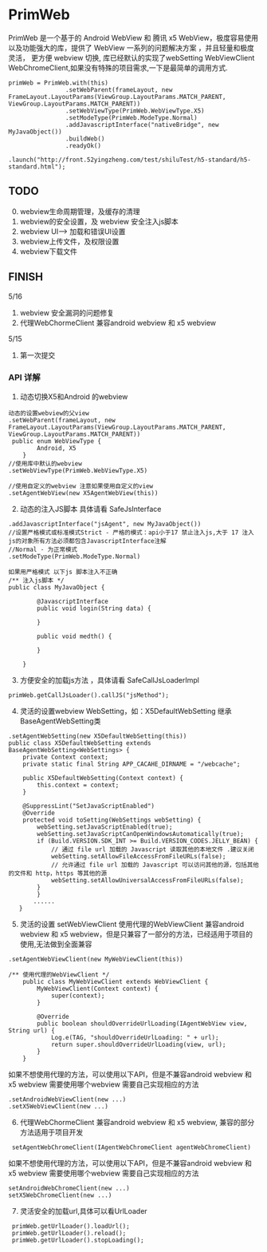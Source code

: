 # PrimWeb
PrimWeb 是一个基于的 Android WebView 和 腾讯 x5 WebView，极度容易使用以及功能强大的库，提供了 WebView 一系列的问题解决方案 ，并且轻量和极度灵活，
更方便 webview 切换, 库已经默认的实现了webSetting  WebViewClient WebChromeClient,如果没有特殊的项目需求,一下是最简单的调用方式.
```
primWeb = PrimWeb.with(this)
                .setWebParent(frameLayout, new FrameLayout.LayoutParams(ViewGroup.LayoutParams.MATCH_PARENT, ViewGroup.LayoutParams.MATCH_PARENT))
                .setWebViewType(PrimWeb.WebViewType.X5)
                .setModeType(PrimWeb.ModeType.Normal)
                .addJavascriptInterface("nativeBridge", new MyJavaObject())
                .buildWeb()
                .readyOk()
                .launch("http://front.52yingzheng.com/test/shiluTest/h5-standard/h5-standard.html");
 ```
## TODO
0. webview生命周期管理，及缓存的清理
1. webview的安全设置，及 webview 安全注入js脚本
2. webview UI--> 加载和错误UI设置
3. webview上传文件，及权限设置
4. webview下载文件

## FINISH
5/16

1. webview 安全漏洞的问题修复
2. 代理WebChormeClient 兼容android webview 和 x5 webview

5/15

1. 第一次提交

### API 详解
1. 动态切换X5和Android 的webview
```
动态的设置webview的父view
.setWebParent(frameLayout, new FrameLayout.LayoutParams(ViewGroup.LayoutParams.MATCH_PARENT, ViewGroup.LayoutParams.MATCH_PARENT))
 public enum WebViewType {
        Android, X5
    }
//使用库中默认的webview
.setWebViewType(PrimWeb.WebViewType.X5)

//使用自定义的webview 注意如果使用自定义的view
.setAgentWebView(new X5AgentWebView(this))
```
2. 动态的注入JS脚本 具体请看 SafeJsInterface
```
.addJavascriptInterface("jsAgent", new MyJavaObject())
//设置严格模式或标准模式Strict - 严格的模式：api小于17 禁止注入js,大于 17 注入js的对象所有方法必须都包含JavascriptInterface注解
//Normal - 为正常模式
.setModeType(PrimWeb.ModeType.Normal)

如果用严格模式 以下js 脚本注入不正确
/** 注入js脚本 */
public class MyJavaObject {

        @JavascriptInterface
        public void login(String data) {

        }

        public void medth() {

        }

    }
```
3. 方便安全的加载js方法 ，具体请看 SafeCallJsLoaderImpl
```
primWeb.getCallJsLoader().callJS("jsMethod");
```

4. 灵活的设置webview WebSetting，如：X5DefaultWebSetting 继承 BaseAgentWebSetting类
```
.setAgentWebSetting(new X5DefaultWebSetting(this))
public class X5DefaultWebSetting extends BaseAgentWebSetting<WebSettings> {
    private Context context;
    private static final String APP_CACAHE_DIRNAME = "/webcache";

    public X5DefaultWebSetting(Context context) {
        this.context = context;
    }

    @SuppressLint("SetJavaScriptEnabled")
    @Override
    protected void toSetting(WebSettings webSetting) {
        webSetting.setJavaScriptEnabled(true);
        webSetting.setJavaScriptCanOpenWindowsAutomatically(true);
        if (Build.VERSION.SDK_INT >= Build.VERSION_CODES.JELLY_BEAN) {
            // 通过 file url 加载的 Javascript 读取其他的本地文件 .建议关闭
            webSetting.setAllowFileAccessFromFileURLs(false);
            // 允许通过 file url 加载的 Javascript 可以访问其他的源，包括其他的文件和 http，https 等其他的源
            webSetting.setAllowUniversalAccessFromFileURLs(false);
        }
        }
       ......
   }
```

5. 灵活的设置 setWebViewClient 使用代理的WebViewClient 兼容android webview 和 x5 webview，但是只兼容了一部分的方法，已经适用于项目的使用,无法做到全面兼容
```
.setAgentWebViewClient(new MyWebViewClient(this))

/** 使用代理的WebViewClient */
    public class MyWebViewClient extends WebViewClient {
        MyWebViewClient(Context context) {
            super(context);
        }

        @Override
        public boolean shouldOverrideUrlLoading(IAgentWebView view, String url) {
            Log.e(TAG, "shouldOverrideUrlLoading: " + url);
            return super.shouldOverrideUrlLoading(view, url);
        }
    }
```
如果不想使用代理的方法，可以使用以下API，但是不兼容android webview 和 x5 webview 需要使用哪个webview 需要自己实现相应的方法
```
.setAndroidWebViewClient(new ...)
.setX5WebViewClient(new ...)
```

6. 代理WebChormeClient 兼容android webview 和 x5 webview, 兼容的部分方法适用于项目开发
```
 setAgentWebChromeClient(IAgentWebChromeClient agentWebChromeClient)
```
如果不想使用代理的方法，可以使用以下API，但是不兼容android webview 和 x5 webview 需要使用哪个webview 需要自己实现相应的方法

```
setAndroidWebChromeClient(new ...)
setX5WebChromeClient(new ...)
```

7. 灵活安全的加载url,具体可以看UrlLoader
```
 primWeb.getUrlLoader().loadUrl();
 primWeb.getUrlLoader().reload();
 primWeb.getUrlLoader().stopLoading();
```